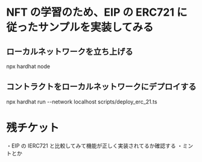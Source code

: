 # NFT の学習のため、EIP の ERC721 に従ったサンプルを実装してみる

## ローカルネットワークを立ち上げる

npx hardhat node

## コントラクトをローカルネットワークにデプロイする

npx hardhat run --network localhost scripts/deploy_erc_21.ts

# 残チケット

・EIP の IERC721 と比較してみて機能が正しく実装されてるか確認する
・ミントとか
